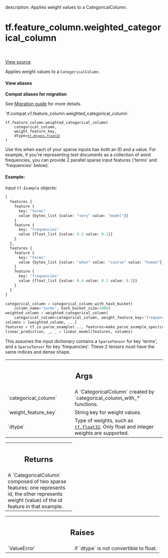 description: Applies weight values to a CategoricalColumn.

<div itemscope itemtype="http://developers.google.com/ReferenceObject">
<meta itemprop="name" content="tf.feature_column.weighted_categorical_column" />
<meta itemprop="path" content="Stable" />
</div>

# tf.feature_column.weighted_categorical_column

<!-- Insert buttons and diff -->

<table class="tfo-notebook-buttons tfo-api nocontent" align="left">

</table>

<a target="_blank" class="external" href="/code/stable/tensorflow/python/feature_column/feature_column_v2.py">View source</a>



Applies weight values to a `CategoricalColumn`.

<section class="expandable">
  <h4 class="showalways">View aliases</h4>
  <p>
<b>Compat aliases for migration</b>
<p>See
<a href="https://www.tensorflow.org/guide/migrate">Migration guide</a> for
more details.</p>
<p>`tf.compat.v1.feature_column.weighted_categorical_column`</p>
</p>
</section>

<pre class="devsite-click-to-copy prettyprint lang-py tfo-signature-link">
<code>tf.feature_column.weighted_categorical_column(
    categorical_column,
    weight_feature_key,
    dtype=<a href="../../tf/dtypes.md#float32"><code>tf.dtypes.float32</code></a>
)
</code></pre>



<!-- Placeholder for "Used in" -->

Use this when each of your sparse inputs has both an ID and a value. For
example, if you're representing text documents as a collection of word
frequencies, you can provide 2 parallel sparse input features ('terms' and
'frequencies' below).

#### Example:



Input `tf.Example` objects:

```proto
[
  features {
    feature {
      key: "terms"
      value {bytes_list {value: "very" value: "model"}}
    }
    feature {
      key: "frequencies"
      value {float_list {value: 0.3 value: 0.1}}
    }
  },
  features {
    feature {
      key: "terms"
      value {bytes_list {value: "when" value: "course" value: "human"}}
    }
    feature {
      key: "frequencies"
      value {float_list {value: 0.4 value: 0.1 value: 0.2}}
    }
  }
]
```

```python
categorical_column = categorical_column_with_hash_bucket(
    column_name='terms', hash_bucket_size=1000)
weighted_column = weighted_categorical_column(
    categorical_column=categorical_column, weight_feature_key='frequencies')
columns = [weighted_column, ...]
features = tf.io.parse_example(..., features=make_parse_example_spec(columns))
linear_prediction, _, _ = linear_model(features, columns)
```

This assumes the input dictionary contains a `SparseTensor` for key
'terms', and a `SparseTensor` for key 'frequencies'. These 2 tensors must have
the same indices and dense shape.

<!-- Tabular view -->
 <table class="responsive fixed orange">
<colgroup><col width="214px"><col></colgroup>
<tr><th colspan="2"><h2 class="add-link">Args</h2></th></tr>

<tr>
<td>
`categorical_column`
</td>
<td>
A `CategoricalColumn` created by
`categorical_column_with_*` functions.
</td>
</tr><tr>
<td>
`weight_feature_key`
</td>
<td>
String key for weight values.
</td>
</tr><tr>
<td>
`dtype`
</td>
<td>
Type of weights, such as <a href="../../tf.md#float32"><code>tf.float32</code></a>. Only float and integer weights
are supported.
</td>
</tr>
</table>



<!-- Tabular view -->
 <table class="responsive fixed orange">
<colgroup><col width="214px"><col></colgroup>
<tr><th colspan="2"><h2 class="add-link">Returns</h2></th></tr>
<tr class="alt">
<td colspan="2">
A `CategoricalColumn` composed of two sparse features: one represents id,
the other represents weight (value) of the id feature in that example.
</td>
</tr>

</table>



<!-- Tabular view -->
 <table class="responsive fixed orange">
<colgroup><col width="214px"><col></colgroup>
<tr><th colspan="2"><h2 class="add-link">Raises</h2></th></tr>

<tr>
<td>
`ValueError`
</td>
<td>
if `dtype` is not convertible to float.
</td>
</tr>
</table>

